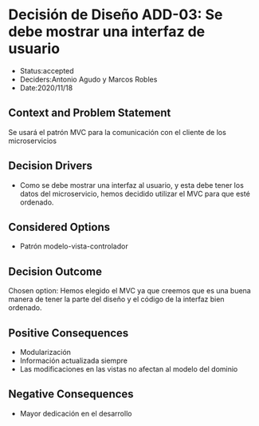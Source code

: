 # Decisión de Diseño ADD-03: Se debe mostrar una interfaz de usuario
* Status:accepted 
* Deciders:Antonio Agudo y Marcos Robles
* Date:2020/11/18

## Context and Problem Statement
Se usará el patrón MVC para la comunicación con el cliente de los microservicios

## Decision Drivers
* Como se debe mostrar una interfaz al usuario, y esta debe tener los datos del microservicio, hemos decidido utilizar el MVC para que esté ordenado.

## Considered Options
* Patrón modelo-vista-controlador

## Decision Outcome
Chosen option: Hemos elegido el MVC ya que creemos que es una buena manera de tener la parte del diseño y el código de la interfaz bien ordenado.

## Positive Consequences
* Modularización
* Información actualizada siempre
* Las modificaciones en las vistas no afectan al modelo del dominio

## Negative Consequences
* Mayor dedicación en el desarrollo
